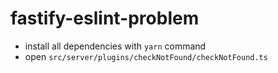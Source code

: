 # fastify-eslint-problem

- install all dependencies with `yarn` command
- open `src/server/plugins/checkNotFound/checkNotFound.ts`
